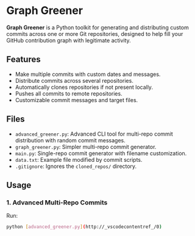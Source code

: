 # Graph Greener

**Graph Greener** is a Python toolkit for generating and distributing custom commits across one or more Git repositories, designed to help fill your GitHub contribution graph with legitimate activity.

## Features

- Make multiple commits with custom dates and messages.
- Distribute commits across several repositories.
- Automatically clones repositories if not present locally.
- Pushes all commits to remote repositories.
- Customizable commit messages and target files.

## Files

- `advanced_greener.py`: Advanced CLI tool for multi-repo commit distribution with random commit messages.
- `graph_greener.py`: Simpler multi-repo commit generator.
- `main.py`: Single-repo commit generator with filename customization.
- `data.txt`: Example file modified by commit scripts.
- `.gitignore`: Ignores the `cloned_repos/` directory.

## Usage

### 1. Advanced Multi-Repo Commits

Run:
```sh
python [advanced_greener.py](http://_vscodecontentref_/0)
